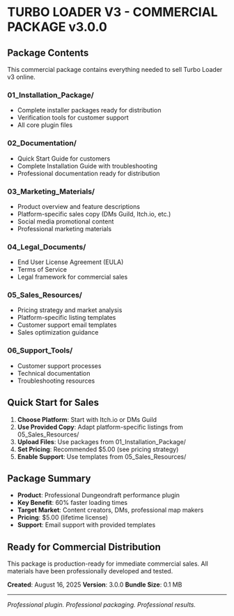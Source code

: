 # TURBO LOADER V3 - COMMERCIAL PACKAGE v3.0.0

## Package Contents

This commercial package contains everything needed to sell Turbo Loader v3 online.

### 01_Installation_Package/
- Complete installer packages ready for distribution
- Verification tools for customer support
- All core plugin files

### 02_Documentation/  
- Quick Start Guide for customers
- Complete Installation Guide with troubleshooting
- Professional documentation ready for distribution

### 03_Marketing_Materials/
- Product overview and feature descriptions
- Platform-specific sales copy (DMs Guild, Itch.io, etc.)
- Social media promotional content
- Professional marketing materials

### 04_Legal_Documents/
- End User License Agreement (EULA)
- Terms of Service
- Legal framework for commercial sales

### 05_Sales_Resources/
- Pricing strategy and market analysis
- Platform-specific listing templates
- Customer support email templates
- Sales optimization guidance

### 06_Support_Tools/
- Customer support processes
- Technical documentation
- Troubleshooting resources

## Quick Start for Sales

1. **Choose Platform**: Start with Itch.io or DMs Guild
2. **Use Provided Copy**: Adapt platform-specific listings from 05_Sales_Resources/
3. **Upload Files**: Use packages from 01_Installation_Package/
4. **Set Pricing**: Recommended $5.00 (see pricing strategy)
5. **Enable Support**: Use templates from 05_Sales_Resources/

## Package Summary

- **Product**: Professional Dungeondraft performance plugin
- **Key Benefit**: 60% faster loading times
- **Target Market**: Content creators, DMs, professional map makers
- **Pricing**: $5.00 (lifetime license)
- **Support**: Email support with provided templates

## Ready for Commercial Distribution

This package is production-ready for immediate commercial sales. All materials have been professionally developed and tested.

**Created**: August 16, 2025
**Version**: 3.0.0
**Bundle Size**: 0.1 MB

---
*Professional plugin. Professional packaging. Professional results.*

